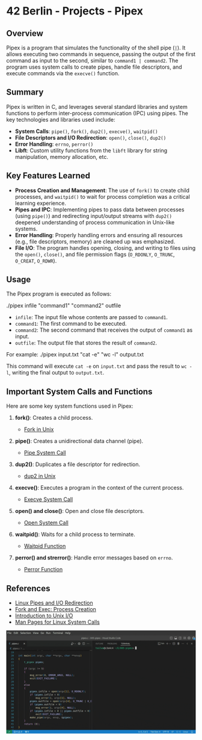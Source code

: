 # 42 Berlin - Projects - Pipex

## Overview
Pipex is a program that simulates the functionality of the shell pipe (`|`). It allows executing two commands in sequence, passing the output of the first command as input to the second, similar to `command1 | command2`. The program uses system calls to create pipes, handle file descriptors, and execute commands via the `execve()` function.

## Summary
Pipex is written in C, and leverages several standard libraries and system functions to perform inter-process communication (IPC) using pipes. The key technologies and libraries used include:
- **System Calls**: `pipe()`, `fork()`, `dup2()`, `execve()`, `waitpid()`
- **File Descriptors and I/O Redirection**: `open()`, `close()`, `dup2()`
- **Error Handling**: `errno`, `perror()`
- **Libft**: Custom utility functions from the `libft` library for string manipulation, memory allocation, etc.

## Key Features Learned
- **Process Creation and Management**: The use of `fork()` to create child processes, and `waitpid()` to wait for process completion was a critical learning experience.
- **Pipes and IPC**: Implementing pipes to pass data between processes (using `pipe()`) and redirecting input/output streams with `dup2()` deepened understanding of process communication in Unix-like systems.
- **Error Handling**: Properly handling errors and ensuring all resources (e.g., file descriptors, memory) are cleaned up was emphasized.
- **File I/O**: The program handles opening, closing, and writing to files using the `open()`, `close()`, and file permission flags (`O_RDONLY`, `O_TRUNC`, `O_CREAT`, `O_RDWR`).

## Usage
The Pipex program is executed as follows:

./pipex infile "command1" "command2" outfile

- `infile`: The input file whose contents are passed to `command1`.
- `command1`: The first command to be executed.
- `command2`: The second command that receives the output of `command1` as input.
- `outfile`: The output file that stores the result of `command2`.

For example:
./pipex input.txt "cat -e" "wc -l" output.txt

This command will execute `cat -e` on `input.txt` and pass the result to `wc -l`, writing the final output to `output.txt`.

## Important System Calls and Functions
Here are some key system functions used in Pipex:

1. **fork()**: Creates a child process.
   - [Fork in Unix](https://man7.org/linux/man-pages/man2/fork.2.html)
   
2. **pipe()**: Creates a unidirectional data channel (pipe).
   - [Pipe System Call](https://man7.org/linux/man-pages/man2/pipe.2.html)

3. **dup2()**: Duplicates a file descriptor for redirection.
   - [dup2 in Unix](https://man7.org/linux/man-pages/man2/dup2.2.html)

4. **execve()**: Executes a program in the context of the current process.
   - [Execve System Call](https://man7.org/linux/man-pages/man2/execve.2.html)

5. **open() and close()**: Open and close file descriptors.
   - [Open System Call](https://man7.org/linux/man-pages/man2/open.2.html)

6. **waitpid()**: Waits for a child process to terminate.
   - [Waitpid Function](https://man7.org/linux/man-pages/man2/waitpid.2.html)

7. **perror() and strerror()**: Handle error messages based on `errno`.
   - [Perror Function](https://man7.org/linux/man-pages/man3/perror.3.html)

## References
- [Linux Pipes and I/O Redirection](https://tldp.org/LDP/lpg/node11.html)
- [Fork and Exec: Process Creation](https://www.gnu.org/software/libc/manual/html_node/Processes.html)
- [Introduction to Unix I/O](https://www.geeksforgeeks.org/input-output-system-calls-c-create-open-close-read-write/)
- [Man Pages for Linux System Calls](https://man7.org/linux/man-pages/)    
    
![preview](pipex_preview.gif)
